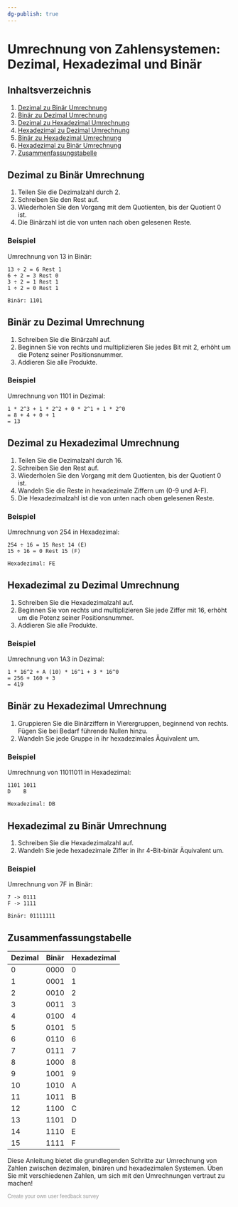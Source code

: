 ```yaml
---
dg-publish: true
---
```


# Umrechnung von Zahlensystemen: Dezimal, Hexadezimal und Binär

## Inhaltsverzeichnis

1. [Dezimal zu Binär Umrechnung](#dezimal-zu-binär-umrechnung)
2. [Binär zu Dezimal Umrechnung](#binär-zu-dezimal-umrechnung)
3. [Dezimal zu Hexadezimal Umrechnung](#dezimal-zu-hexadezimal-umrechnung)
4. [Hexadezimal zu Dezimal Umrechnung](#hexadezimal-zu-dezimal-umrechnung)
5. [Binär zu Hexadezimal Umrechnung](#binär-zu-hexadezimal-umrechnung)
6. [Hexadezimal zu Binär Umrechnung](#hexadezimal-zu-binär-umrechnung)
7. [Zusammenfassungstabelle](#zusammenfassungstabelle)


## Dezimal zu Binär Umrechnung

1. Teilen Sie die Dezimalzahl durch 2.
2. Schreiben Sie den Rest auf.
3. Wiederholen Sie den Vorgang mit dem Quotienten, bis der Quotient 0 ist.
4. Die Binärzahl ist die von unten nach oben gelesenen Reste.

### Beispiel
Umrechnung von 13 in Binär:
```
13 ÷ 2 = 6 Rest 1
6 ÷ 2 = 3 Rest 0
3 ÷ 2 = 1 Rest 1
1 ÷ 2 = 0 Rest 1

Binär: 1101
```

## Binär zu Dezimal Umrechnung

1. Schreiben Sie die Binärzahl auf.
2. Beginnen Sie von rechts und multiplizieren Sie jedes Bit mit 2, erhöht um die Potenz seiner Positionsnummer.
3. Addieren Sie alle Produkte.

### Beispiel
Umrechnung von 1101 in Dezimal:
```
1 * 2^3 + 1 * 2^2 + 0 * 2^1 + 1 * 2^0
= 8 + 4 + 0 + 1
= 13
```

## Dezimal zu Hexadezimal Umrechnung

1. Teilen Sie die Dezimalzahl durch 16.
2. Schreiben Sie den Rest auf.
3. Wiederholen Sie den Vorgang mit dem Quotienten, bis der Quotient 0 ist.
4. Wandeln Sie die Reste in hexadezimale Ziffern um (0-9 und A-F).
5. Die Hexadezimalzahl ist die von unten nach oben gelesenen Reste.

### Beispiel
Umrechnung von 254 in Hexadezimal:
```
254 ÷ 16 = 15 Rest 14 (E)
15 ÷ 16 = 0 Rest 15 (F)

Hexadezimal: FE
```

## Hexadezimal zu Dezimal Umrechnung

1. Schreiben Sie die Hexadezimalzahl auf.
2. Beginnen Sie von rechts und multiplizieren Sie jede Ziffer mit 16, erhöht um die Potenz seiner Positionsnummer.
3. Addieren Sie alle Produkte.

### Beispiel
Umrechnung von 1A3 in Dezimal:
```
1 * 16^2 + A (10) * 16^1 + 3 * 16^0
= 256 + 160 + 3
= 419
```

## Binär zu Hexadezimal Umrechnung

1. Gruppieren Sie die Binärziffern in Vierergruppen, beginnend von rechts. Fügen Sie bei Bedarf führende Nullen hinzu.
2. Wandeln Sie jede Gruppe in ihr hexadezimales Äquivalent um.

### Beispiel
Umrechnung von 11011011 in Hexadezimal:
```
1101 1011
D    B

Hexadezimal: DB
```

## Hexadezimal zu Binär Umrechnung

1. Schreiben Sie die Hexadezimalzahl auf.
2. Wandeln Sie jede hexadezimale Ziffer in ihr 4-Bit-binär Äquivalent um.

### Beispiel
Umrechnung von 7F in Binär:
```
7 -> 0111
F -> 1111

Binär: 01111111
```

## Zusammenfassungstabelle

| Dezimal | Binär   | Hexadezimal |
|---------|---------|-------------|
| 0       | 0000    | 0           |
| 1       | 0001    | 1           |
| 2       | 0010    | 2           |
| 3       | 0011    | 3           |
| 4       | 0100    | 4           |
| 5       | 0101    | 5           |
| 6       | 0110    | 6           |
| 7       | 0111    | 7           |
| 8       | 1000    | 8           |
| 9       | 1001    | 9           |
| 10      | 1010    | A           |
| 11      | 1011    | B           |
| 12      | 1100    | C           |
| 13      | 1101    | D           |
| 14      | 1110    | E           |
| 15      | 1111    | F           |

Diese Anleitung bietet die grundlegenden Schritte zur Umrechnung von Zahlen zwischen dezimalen, binären und hexadezimalen Systemen. Üben Sie mit verschiedenen Zahlen, um sich mit den Umrechnungen vertraut zu machen!


<script>(function(t,e,s,n){var o,a,c;t.SMCX=t.SMCX||[],e.getElementById(n)||(o=e.getElementsByTagName(s),a=o[o.length-1],c=e.createElement(s),c.type="text/javascript",c.async=!0,c.id=n,c.src="https://widget.surveymonkey.com/collect/website/js/tRaiETqnLgj758hTBazgd5gnUy4EocecPZIDUIRoVzJKeWXSQfqrnCvb7SGuY0Wx.js",a.parentNode.insertBefore(c,a))})(window,document,"script","smcx-sdk");</script><a style="font: 12px Helvetica, sans-serif; color: #999; text-decoration: none;" href=www.surveymonkey.com> Create your own user feedback survey </a>